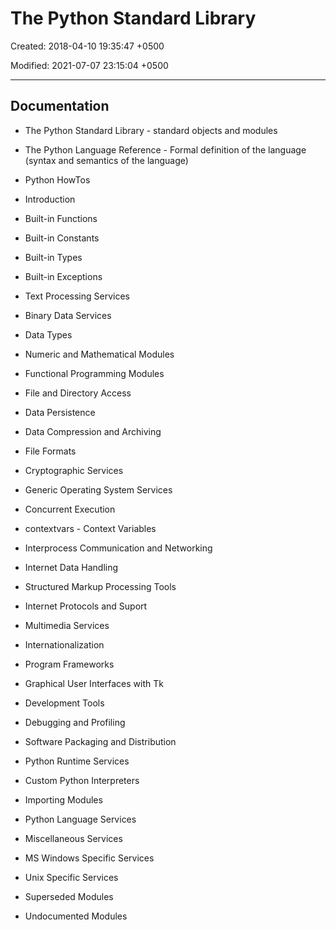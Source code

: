 # The Python Standard Library

Created: 2018-04-10 19:35:47 +0500

Modified: 2021-07-07 23:15:04 +0500

---

## Documentation
-   The Python Standard Library - standard objects and modules
-   The Python Language Reference - Formal definition of the language (syntax and semantics of the language)
-   Python HowTos


-   Introduction
-   Built-in Functions
-   Built-in Constants
-   Built-in Types
-   Built-in Exceptions
-   Text Processing Services
-   Binary Data Services
-   Data Types
-   Numeric and Mathematical Modules
-   Functional Programming Modules
-   File and Directory Access
-   Data Persistence
-   Data Compression and Archiving
-   File Formats
-   Cryptographic Services
-   Generic Operating System Services
-   Concurrent Execution
-   contextvars - Context Variables
-   Interprocess Communication and Networking
-   Internet Data Handling
-   Structured Markup Processing Tools
-   Internet Protocols and Suport
-   Multimedia Services
-   Internationalization
-   Program Frameworks
-   Graphical User Interfaces with Tk
-   Development Tools
-   Debugging and Profiling
-   Software Packaging and Distribution
-   Python Runtime Services
-   Custom Python Interpreters
-   Importing Modules
-   Python Language Services
-   Miscellaneous Services
-   MS Windows Specific Services
-   Unix Specific Services
-   Superseded Modules
-   Undocumented Modules
